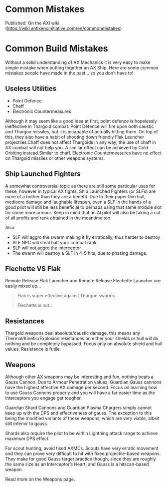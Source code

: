 # Common Mistakes

Published: On the AXI wiki (https://wiki.antixenoinitiative.com/en/commonmistakes)

# Common Build Mistakes
 
Without a solid understanding of AX Mechanics it is very easy to make simple mistake when putting together an AX Ship. Here are some common mistakes people have made in the past… so you don’t have to!
 
## Useless Utilities
 
- Point Defence
- Chaff
- Electronic Countermeasures

Although it may seem like a good idea at first, point defence is hopelessly ineffective in Thargoid combat. Point Defence will fire upon both caustic and Thargon missiles, but it is incapable of actually hitting them. On top of this, they also have a habit of shooting down friendly Flak Launcher projectiles.Chaff does not affect Thargoids in any way, the use of chaff in AX combat will not help you. A similar effect can be achieved by Cold Orbiting instead.Similar to chaff, Electronic Countermeasures have no effect on Thargoid missiles or other weapons systems.
 
## Ship Launched Fighters
 
A somewhat controversial topic as there are still some particular uses for these, however in typical AX fights, Ship Launched Fighters (or SLFs) are more of a bother than they are a benefit. Due to their paper thin hull, mediocre damage and laughable lifespan, even a SLF in the hands of a good pilot will still be less beneficial to perhaps using that same module slot for some more armour. Keep in mind that an AI pilot will also be taking a cut of all profits and rank obtained in the meantime too.
 
Also:

- SLF will aggro the swarm making it fly erratically, thus harder to destroy
- SLF NPC will steal half your combat rank
- SLF will not aggro the interceptor
- The swarm will destroy a SLF in 4-5 hits, due to phasing damage.

## Flechette VS Flak
 
Remote Release Flak Launcher and Remote Release Flechette Launcher are easily mixed up…

> 
> Flak is super effective against Thargon swarms
>  
> Flechette is not…

## Resistances
 
Thargoid weapons deal absolute/caustic damage, this means any Thermal/Kinetic/Explosion resistances on either your shields or hull will do nothing and be completely bypassed. Focus only on absolute shield and hull values. Resistance is futile.
 
## Weapons
 
Although other AX weapons may be interesting and fun, nothing beats a Gauss Cannon. Due to Armour Penetration values, Guardian Gauss cannons have the highest effective AX damage per second. Focus on learning how to use Gauss Cannons properly and you will have a far easier time as the Interceptors you engage get tougher.
 
Guardian Shard Cannons and Guardian Plasma Chargers simply cannot keep up with the DPS and effectiveness of gauss. The exception to this being the modified variants of these weapons, which are very viable, albeit still inferior to gauss.
 
Shards also require the pilot to be within Lightning attack range to achieve maximum DPS effect.
 
For scout hunting, avoid fixed AXMCs. Scouts have very erratic movement and they can prove very difficult to hit with fixed projectile-based weapons. They make for good Gauss target practice though, since they are roughly the same size as an Interceptor’s Heart, and Gauss is a hitscan-based weapon.
 
Read more on the Weapons page.